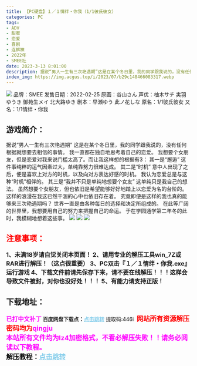 ```yaml
---
title: 【PC硬盘】１／１情绊・你我（1/1彼氏彼女）
categories: PC
tags:
- ADV
- 甜蜜
- 恋爱
- 喜剧
- 连裤袜
- 2022年
- SMEE社
date: 2023-3-13 8:01:00
description: 据说“男人一生有三次艳遇期”这是在某个冬日里，我的同学跟我说的，没有任何根据就想要去相信的事情。我一直都在独自地思考着自己的恋爱。我想要个女朋友，但是恋爱对我来说门槛太高了。而让我这样想的根据有3：其一是“邂逅”这件事纯粹的运气因素过大，单纯靠努力很难达成。其二是“时机”意中人出现了之后，便是喜欢上对方的时机，以及向对方表达好感的时机。
index_img: https://img.acgus.top/i/2023/07/b29c148466083317.webp
---
```

![](https://img.acgus.top/i/2023/07/b29c148466083317.webp)
品牌：SMEE
发售日期：2022-02-25
原画：谷山さん
声优：柚木サチ 実羽ゆうき 御苑生メイ 北大路ゆき
剧本：早瀬ゆう 此ノ花しな
原名：1/1彼氏彼女
又名：1/1情绊・你我

## 游戏简介：
据说“男人一生有三次艳遇期”
这是在某个冬日里，我的同学跟我说的，没有任何根据就想要去相信的事情。
我一直都在独自地思考着自己的恋爱。
我想要个女朋友，但是恋爱对我来说门槛太高了。而让我这样想的根据有3：
其一是“邂逅”
这件事纯粹的运气因素过大，单纯靠努力很难达成。
其二是“时机”
意中人出现了之后，便是喜欢上对方的时机，以及向对方表达好感的时机。
我认为恋爱总是与这种“时机”相伴的。
其三是“我并不只是单纯地想要个女友”
这单纯只是我自己的想法。
虽然想要个女朋友，但也依旧是希望能够好好地踏上以恋爱为名的台阶的。
这样的浪漫在我这已然干涸的心中也依旧存在着。
究竟即便是这样的我也真的能够来三次艳遇期吗？
世界一直是由各种每日的选择和决定所组成的。
在此等广阔的世界里，我想要用自己的努力来把握自己的命运。
于在学园通学第二年冬的此时，我模糊地想着这些事。
![](https://img.acgus.top/i/2023/07/a9fb676fe2083323.webp)
![](https://img.acgus.top/i/2023/07/00dcbc2fa6083321.webp)
![](https://img.acgus.top/i/2023/07/ccf36bcbd1083319.webp)





## <font color=#FF0000 >注意事项：</font>
<font size=3><b>1、未满18岁请自觉关闭本页面！
2、请用专业的解压工具win_7Z或RAR进行解压！（这点很重要）
3、PC双击『１／１情绊・你我.exe』运行游戏
4、下载文件前请先保存下来，请不要在线解压！！！这样会导致文件被封，对你也没好处！！！
5、有能力请支持正版！</b></font>

## 下载地址：
<font color=#FF00FF size=3><b>已打中文补丁</b></font>
<b>百度网盘下载点：</b><a href="https://pan.baidu.com/s/1_szuCUVOIeOOOkQamukK9g?pwd=446i" style="color: #87CEEB;"><b>点击跳转</b></a> 提取码:446i
<a style="padding: 0" href="https://post.qingju.org/AD/"><img style="max-width:100%" src="https://img.acgus.top/i/2024/07/478f689b8021d8d499ab43d21acf137a.gif" alt=""></a>
<b><font color=#FF0000 size=4>网站所有资源解压密码均为</b></font><b><font color=#FF00FF size=4>qingju</font><font color=#FF0000 ></font></b><br><b><font color=#FF00FF size=4>本站所有文件均为lz4加密格式，不看必解压失败！！请务必阅读以下教程。</b></font><br><b><font color=#000 size=4>解压教程：</b><a href="https://post.qingju.org/tutorial/000/" style="color: #87CEEB;"><b>点击跳转</b></a>
